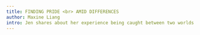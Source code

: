 ```yaml
---
title: FINDING PRIDE <br> AMID DIFFERENCES
author: Maxine Liang
intro: Jen shares about her experience being caught between two worlds of never feeling “enough” and how she managed to be at peace with her sense of self.
---
```

